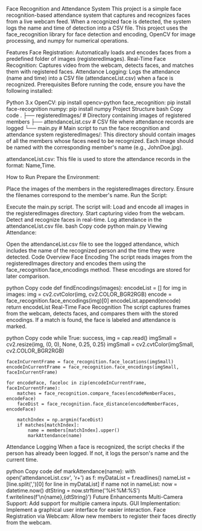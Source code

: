 Face Recognition and Attendance System
This project is a simple face recognition-based attendance system that captures and recognizes faces from a live webcam feed. When a recognized face is detected, the system logs the name and time of detection into a CSV file. This project uses the face_recognition library for face detection and encoding, OpenCV for image processing, and numpy for numerical operations.

Features
Face Registration: Automatically loads and encodes faces from a predefined folder of images (registeredImages).
Real-Time Face Recognition: Captures video from the webcam, detects faces, and matches them with registered faces.
Attendance Logging: Logs the attendance (name and time) into a CSV file (attendanceList.csv) when a face is recognized.
Prerequisites
Before running the code, ensure you have the following installed:

Python 3.x
OpenCV: pip install opencv-python
face_recognition: pip install face-recognition
numpy: pip install numpy
Project Structure
bash
Copy code
.
├── registeredImages/          # Directory containing images of registered members
├── attendanceList.csv         # CSV file where attendance records are logged
└── main.py                    # Main script to run the face recognition and attendance system
registeredImages/: This directory should contain images of all the members whose faces need to be recognized. Each image should be named with the corresponding member's name (e.g., JohnDoe.jpg).

attendanceList.csv: This file is used to store the attendance records in the format: Name,Time.

How to Run
Prepare the Environment:

Place the images of the members in the registeredImages directory. Ensure the filenames correspond to the member's name.
Run the Script:

Execute the main.py script. The script will:
Load and encode all images in the registeredImages directory.
Start capturing video from the webcam.
Detect and recognize faces in real-time.
Log attendance in the attendanceList.csv file.
bash
Copy code
python main.py
Viewing Attendance:

Open the attendanceList.csv file to see the logged attendance, which includes the name of the recognized person and the time they were detected.
Code Overview
Face Encoding
The script reads images from the registeredImages directory and encodes them using the face_recognition.face_encodings method. These encodings are stored for later comparison.

python
Copy code
def findEncodings(images):
    encodeList = []
    for img in images:
        img = cv2.cvtColor(img, cv2.COLOR_BGR2RGB)
        encode = face_recognition.face_encodings(img)[0]
        encodeList.append(encode)
    return encodeList
Real-Time Face Recognition
The script captures frames from the webcam, detects faces, and compares them with the stored encodings. If a match is found, the face is labeled and attendance is marked.

python
Copy code
while True:
    success, img = cap.read()
    imgSmall = cv2.resize(img, (0, 0), None, 0.25, 0.25)
    imgSmall = cv2.cvtColor(imgSmall, cv2.COLOR_BGR2RGB)

    faceInCurrentFrame = face_recognition.face_locations(imgSmall)
    encodeInCurrentFrame = face_recognition.face_encodings(imgSmall, faceInCurrentFrame)

    for encodeFace, faceloc in zip(encodeInCurrentFrame, faceInCurrentFrame):
        matches = face_recognition.compare_faces(encodeMemberFaces, encodeFace)
        faceDist = face_recognition.face_distance(encodeMemberFaces, encodeFace)

        matchIndex = np.argmin(faceDist)
        if matches[matchIndex]:
            name = members[matchIndex].upper()
            markAttendance(name)
Attendance Logging
When a face is recognized, the script checks if the person has already been logged. If not, it logs the person's name and the current time.

python
Copy code
def markAttendance(name):
    with open('attendanceList.csv', 'r+') as f:
        myDataList = f.readlines()
        nameList = [line.split(',')[0] for line in myDataList]
        if name not in nameList:
            now = datetime.now()
            dtString = now.strftime('%H:%M:%S')
            f.writelines(f'\n{name},{dtString}')
Future Enhancements
Multi-Camera Support: Add support for multiple camera inputs.
GUI Implementation: Implement a graphical user interface for easier interaction.
Face Registration via Webcam: Allow new members to register their faces directly from the webcam.
